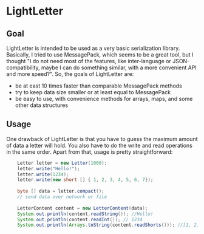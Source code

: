 # LightLetter

## Goal

LightLetter is intended to be used as a very basic serialization library.
Basically, I tried to use MessagePack, which seems to be a great tool, but I thought
"I do not need most of the features, like inter-language or JSON-compatibility,
maybe I can do something similar, with a more convenient API and more speed?".
So, the goals of LightLetter are:
* be at east 10 times faster than comparable MessagePack methods
* try to keep data size smaller or at least equal to MessagePack
* be easy to use, with convenience methods for arrays, maps, and some other data structures

## Usage

One drawback of LightLetter is that you have to guess the maximum amount of data a letter will hold.
You also have to do the write and read operations in the same order.
Apart from that, usage is pretty  straightforward:

```java
	Letter letter = new Letter(1000);
	letter.write("Hello!");
	letter.write(1234);
	letter.write(new short [] { 1, 2, 3, 4, 5, 6, 7});
	
	byte [] data = letter.compact();
	// send data over network or file
	
	LetterContent content = new LetterContent(data);
	System.out.println(content.readString()); //Hello!
	System.out.println(content.readInt()); // 1234
	System.out.println(Arrays.toString(content.readShorts())); //[1, 2, 3, 4, 5, 6, 7]

```
